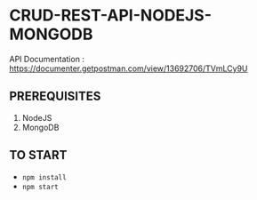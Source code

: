 # CRUD-REST-API-NODEJS-MONGODB

API Documentation : https://documenter.getpostman.com/view/13692706/TVmLCy9U

## PREREQUISITES
1. NodeJS 
2. MongoDB

## TO START
* `npm install`
* `npm start`
